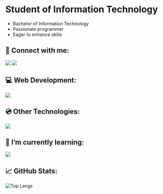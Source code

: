 <h1>Student of Information Technology</h1>
<ul>
  <li>Bachelor of Information Technology</li>
  <li>Passionate programmer</li>
  <li>Eager to enhance skills</li>
</ul>

<h2><span>&#128226;</span> Connect with me:</h2>

<a href="https://linkedin.com/in/bozidartovarnicki" target="blank"><img src="https://skillicons.dev/icons?i=linkedin&theme=dark"></a>
<a href="https://instagram.com/tovarnickii.b" target="blank"><img src="https://skillicons.dev/icons?i=instagram&theme=dark"></a>

<h2 style="font-size:;" align="left"><span>&#128187;</span> Web Development:</h2>
<p align="left"> <img src="https://skillicons.dev/icons?i=html,css,php,js,jquery,nodejs,express,mysql,postman,git,vscode&theme=dark"> </p>

<h2 style="font-size:;" align="left"><span>&#128191;</span> Other Technologies:</h2>
<p align="left"> <img src="https://skillicons.dev/icons?i=cs,c,visualstudio,ps,ae&theme=dark"> </p>

<h2>🌱 I’m currently learning:</h2>
<img src="https://skillicons.dev/icons?i=react,mongo&theme=dark">

<h2><span>&#128200;</span> GitHub Stats:</h2>

![Top Langs](https://github-readme-stats.vercel.app/api/top-langs/?username=dovvahkiin&layout=compact&theme=dark&hide_border=true)
